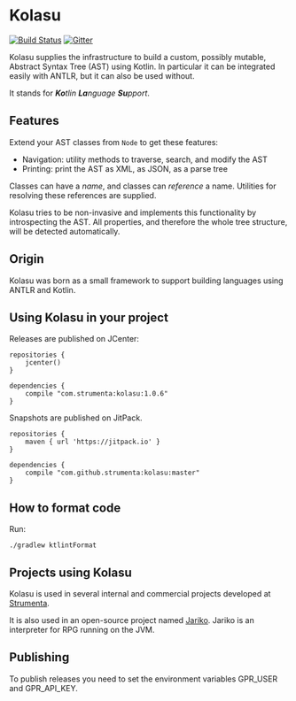 # Kolasu

[![Build Status](https://github.com/Strumenta/kolasu/workflows/BuildAndTest/badge.svg)](https://github.com/Strumenta/kolasu/actions)
[![Gitter](https://badges.gitter.im/lang-eng/community.svg)](https://gitter.im/lang-eng/community?utm_source=badge&utm_medium=badge&utm_campaign=pr-badge)

Kolasu supplies the infrastructure to build a custom, possibly mutable, Abstract Syntax Tree (AST) using Kotlin.
In particular it can be integrated easily with ANTLR, but it can also be used without.

It stands for _**Ko**tlin_ _**La**nguage_ _**Su**pport_.

## Features

Extend your AST classes from `Node` to get these features:
* Navigation: utility methods to traverse, search, and modify the AST
* Printing: print the AST as XML, as JSON, as a parse tree 

Classes can have a *name*, and classes can *reference* a name.
Utilities for resolving these references are supplied.

Kolasu tries to be non-invasive and implements this functionality by introspecting the AST.
All properties, and therefore the whole tree structure, will be detected automatically. 

## Origin

Kolasu was born as a small framework to support building languages using ANTLR and Kotlin. 

## Using Kolasu in your project

Releases are published on JCenter: 

```
repositories {
    jcenter()
}

dependencies {
    compile "com.strumenta:kolasu:1.0.6"
}
```

Snapshots are published on JitPack.

```
repositories {
    maven { url 'https://jitpack.io' }
}

dependencies {
    compile "com.github.strumenta:kolasu:master"
}
```

## How to format code

Run:

```
./gradlew ktlintFormat
```

## Projects using Kolasu

Kolasu is used in several internal and commercial projects developed at [Strumenta](https://strumenta.com).

It is also used in an open-source project named [Jariko](https://github.com/smeup/jariko). 
Jariko is an interpreter for RPG running on the JVM.

## Publishing

To publish releases you need to set the environment variables GPR_USER and GPR_API_KEY.
